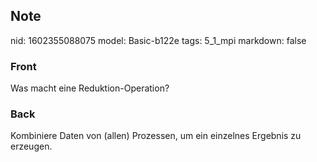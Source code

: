 ## Note
nid: 1602355088075
model: Basic-b122e
tags: 5_1_mpi
markdown: false

### Front
Was macht eine Reduktion-Operation?

### Back
Kombiniere Daten von (allen) Prozessen, um ein einzelnes Ergebnis zu erzeugen.
